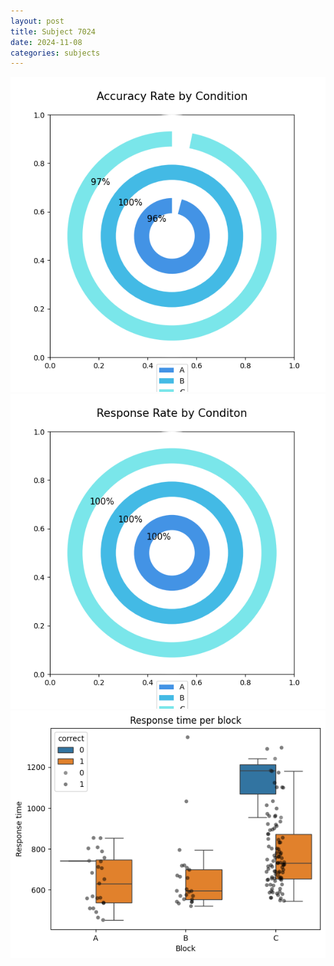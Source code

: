 ```yaml
---
layout: post
title: Subject 7024
date: 2024-11-08
categories: subjects
---
```


![](data/7024/run-3/7024_accuracy_rate.png)
![](data/7024/run-3/7024_response_rate.png)
![](data/7024/run-3/7024_rt.png)
